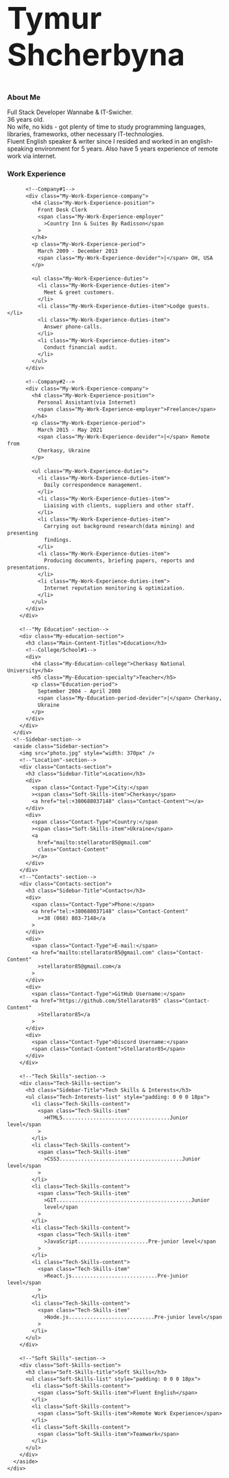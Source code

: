 <html lang="en">
  <head>
    <meta charset="UTF-8" />
    <meta http-equiv="X-UA-Compatible" content="IE=edge" />
    <meta name="viewport" content="width=device-width, initial-scale=1.0" />
    <title>Tymur Shcherbyna Curriculum Vitae</title>
    <link rel="preconnect" href="https://fonts.gstatic.com" />
    <link
      href="https://fonts.googleapis.com/css2?family=Montserrat:wght@400;700&display=swap"
      rel="stylesheet"
    />
    <link rel="stylesheet" href="style.css" />
  </head>
  <body>
    <!--Main section-->
    <div class="Main-section">
      <!--Main content section-->
      <div class="Main-Content-section">
        <div class="About-Me-section">
          <!--"About Me"-section-->
          <div>
            <h1 class="about-me-name" style="font-size: 70px">Tymur Shcherbyna</h1>
            <h3 class="Main-Content-Titles">About Me</h3>
            <p class="about-me-text">
              Full Stack Developer Wannabe & IT-Swicher.<br />
              36 years old.<br />
              No wife, no kids - got plenty of time to study programming
              languages, libraries, frameworks, other necessary
              IT-technologies.<br />
              Fluent English speaker & writer since I resided and worked in an
              english-speaking environment for 5 years. Also have 5 years
              experience of remote work via internet.
            </p>
          </div>
        </div>
        <!--"My Work Experience"-section-->
        <div class="My-Work-Experience-section">
          <h3 class="Main-Content-Titles">Work Experience</h3>

          <!--Company#1-->
          <div class="My-Work-Experience-company">
            <h4 class="My-Work-Experience-position">
              Front Desk Clerk
              <span class="My-Work-Experience-employer"
                >Country Inn & Suites By Radisson</span
              >
            </h4>
            <p class="My-Work-Experience-period">
              March 2009 - December 2013
              <span class="My-Work-Experience-devider">|</span> OH, USA
            </p>

            <ul class="My-Work-Experience-duties">
              <li class="My-Work-Experience-duties-item">
                Meet & greet customers.
              </li>
              <li class="My-Work-Experience-duties-item">Lodge guests.</li>
              <li class="My-Work-Experience-duties-item">
                Answer phone-calls.
              </li>
              <li class="My-Work-Experience-duties-item">
                Conduct financial audit.
              </li>
            </ul>
          </div>

          <!--Company#2-->
          <div class="My-Work-Experience-company">
            <h4 class="My-Work-Experience-position">
              Personal Assistant(via Internet)
              <span class="My-Work-Experience-employer">Freelance</span>
            </h4>
            <p class="My-Work-Experience-period">
              March 2015 - May 2021
              <span class="My-Work-Experience-devider">|</span> Remote from
              Cherkasy, Ukraine
            </p>

            <ul class="My-Work-Experience-duties">
              <li class="My-Work-Experience-duties-item">
                Daily correspondence management.
              </li>
              <li class="My-Work-Experience-duties-item">
                Liaising with clients, suppliers and other staff.
              </li>
              <li class="My-Work-Experience-duties-item">
                Carrying out background research(data mining) and presenting
                findings.
              </li>
              <li class="My-Work-Experience-duties-item">
                Producing documents, briefing papers, reports and presentations.
              </li>
              <li class="My-Work-Experience-duties-item">
                Internet reputation monitoring & optimization.
              </li>
            </ul>
          </div>
        </div>

        <!--"My Education"-section-->
        <div class="My-education-section">
          <h3 class="Main-Content-Titles">Education</h3>
          <!--College/School#1-->
          <div>
            <h4 class="My-Education-college">Cherkasy National University</h4>
            <h5 class="My-Education-specialty">Teacher</h5>
            <p class="Education-period">
              September 2004 - April 2008
              <span class="My-Education-period-devider">|</span> Cherkasy,
              Ukraine
            </p>
          </div>
        </div>
      </div>
      <!--Sidebar-section-->
      <aside class="Sidebar-section">
        <img src="photo.jpg" style="width: 370px" />
        <!--"Location"-section-->
        <div class="Contacts-section">
          <h3 class="Sidebar-Title">Location</h3>
          <div>
            <span class="Contact-Type">City:</span
            ><span class="Soft-Skills-item">Cherkasy</span>
            <a href="tel:+380688037148" class="Contact-Content"></a>
          </div>
          <div>
            <span class="Contact-Type">Country:</span
            ><span class="Soft-Skills-item">Ukraine</span>
            <a
              href="mailto:stellarator85@gmail.com"
              class="Contact-Content"
            ></a>
          </div>
        </div>
        <!--"Contacts"-section-->
        <div class="Contacts-section">
          <h3 class="Sidebar-Title">Contacts</h3>
          <div>
            <span class="Contact-Type">Phone:</span>
            <a href="tel:+380688037148" class="Contact-Content"
              >+38 (068) 803-7148</a
            >
          </div>
          <div>
            <span class="Contact-Type">E-mail:</span>
            <a href="mailto:stellarator85@gmail.com" class="Contact-Content"
              >stellarator85@gmail.com</a
            >
          </div>
          <div>
            <span class="Contact-Type">GitHub Username:</span>
            <a href="https://github.com/Stellarator85" class="Contact-Content"
              >Stellarator85</a
            >
          </div>
          <div>
            <span class="Contact-Type">Discord Username:</span>
            <span class="Contact-Content">Stellarator85</span>
          </div>
        </div>

        <!--"Tech Skills"-section-->
        <div class="Tech-Skills-section">
          <h3 class="Sidebar-Title">Tech Skills & Interests</h3>
          <ul class="Tech-Interests-list" style="padding: 0 0 0 18px">
            <li class="Tech-Skills-content">
              <span class="Tech-Skills-item"
                >HTML5...................................Junior level</span
              >
            </li>
            <li class="Tech-Skills-content">
              <span class="Tech-Skills-item"
                >CSS3........................................Junior level</span
              >
            </li>
            <li class="Tech-Skills-content">
              <span class="Tech-Skills-item"
                >GIT............................................Junior
                level</span
              >
            </li>
            <li class="Tech-Skills-content">
              <span class="Tech-Skills-item"
                >JavaScript.......................Pre-junior level</span
              >
            </li>
            <li class="Tech-Skills-content">
              <span class="Tech-Skills-item"
                >React.js............................Pre-junior level</span
              >
            </li>
            <li class="Tech-Skills-content">
              <span class="Tech-Skills-item"
                >Node.js............................Pre-junior level</span
              >
            </li>
          </ul>
        </div>

        <!--"Soft Skills"-section-->
        <div class="Soft-Skills-section">
          <h3 class="Soft-Skills-title">Soft Skills</h3>
          <ul class="Soft-Skills-list" style="padding: 0 0 0 18px">
            <li class="Soft-Skills-content">
              <span class="Soft-Skills-item">Fluent English</span>
            </li>
            <li class="Soft-Skills-content">
              <span class="Soft-Skills-item">Remote Work Experience</span>
            </li>
            <li class="Soft-Skills-content">
              <span class="Soft-Skills-item">Teamwork</span>
            </li>
          </ul>
        </div>
      </aside>
    </div>
  </body>
</html>
